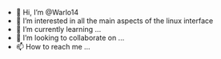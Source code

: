 - 👋 Hi, I’m @Warlo14
- 👀 I’m interested in all the main aspects of the linux interface
- 🌱 I’m currently learning ...
- 💞️ I’m looking to collaborate on ...
- 📫 How to reach me ...

<!---
Warlo14/Warlo14 is a ✨ special ✨ repository because its `README.md` (this file) appears on your GitHub profile.
You can click the Preview link to take a look at your changes.
--->

